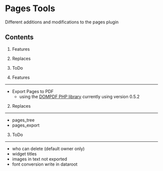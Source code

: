Pages Tools
===========
Different additions and modifications to the pages plugin

Contents
--------
1. Features
2. Replaces
3. ToDo

1. Features
-----------
- Export Pages to PDF
	- using the [DOMPDF PHP library][dompdf] currently using version 0.5.2
	
2. Replaces
-----------
- pages_tree
- pages_export

3. ToDo
-------
- who can delete (default owner only)
- widget titles
- images in text not exported
- font conversion write in dataroot

[dompdf]: http://code.google.com/p/dompdf/